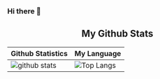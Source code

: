 ### Hi there 👋

<!--
**xueyyyyyyu/xueyyyyyyu** is a ✨ _special_ ✨ repository because its `README.md` (this file) appears on your GitHub profile.

Here are some ideas to get you started:

- 🔭 I’m currently working on ...
- 🌱 I’m currently learning ...
- 👯 I’m looking to collaborate on ...
- 🤔 I’m looking for help with ...
- 💬 Ask me about ...
- 📫 How to reach me: ...
- 😄 Pronouns: ...
- ⚡ Fun fact: ...
-->



<p align="center">
 <h2 align="center">My Github Stats</h2>


| Github Statistics                                            | My Language                                                  |
| ------------------------------------------------------------ | ------------------------------------------------------------ |
| ![github stats](https://github-readme-stats.vercel.app/api?username=xueyyyyyyu&show_icons=true) | ![Top Langs](https://github-readme-stats.vercel.app/api/top-langs/?username=xueyyyyyyu&hide=TeX&layout=compact) |
